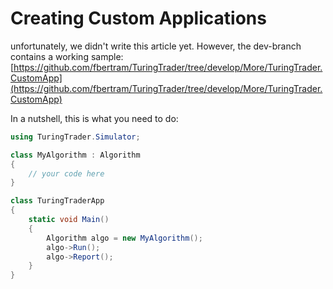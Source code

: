 # Creating Custom Applications

unfortunately, we didn't write this article yet. However, the dev-branch contains a working sample: [https://github.com/fbertram/TuringTrader/tree/develop/More/TuringTrader.CustomApp](https://github.com/fbertram/TuringTrader/tree/develop/More/TuringTrader.CustomApp)

In a nutshell, this is what you need to do:

```c#
using TuringTrader.Simulator;

class MyAlgorithm : Algorithm
{
	// your code here
}

class TuringTraderApp
{
    static void Main()
    {
        Algorithm algo = new MyAlgorithm();
        algo->Run();
        algo->Report();
    }
}
```

